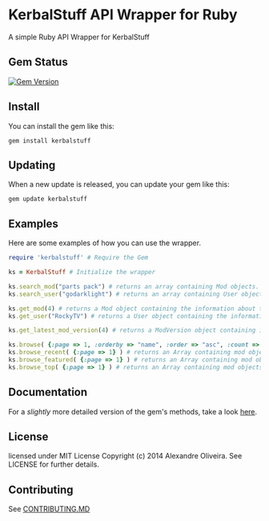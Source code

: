 KerbalStuff API Wrapper for Ruby
==============

A simple Ruby API Wrapper for KerbalStuff


## Gem Status
[![Gem Version](https://badge.fury.io/rb/KerbalStuff.png)](http://badge.fury.io/rb/KerbalStuff)


## Install

You can install the gem like this:

    gem install kerbalstuff
  
    
## Updating

When a new update is released, you can update your gem like this:

    gem update kerbalstuff
    
    
## Examples

Here are some examples of how you can use the wrapper.

```ruby
require 'kerbalstuff' # Require the Gem
```

```ruby
ks = KerbalStuff # Initialize the wrapper

ks.search_mod("parts pack") # returns an array containing Mod objects.
ks.search_user("godarklight") # returns an array containing User objects.

ks.get_mod(4) # returns a Mod object containing the information about the mod.
ks.get_user("RockyTV") # returns a User object containing the information about the user.

ks.get_latest_mod_version(4) # returns a ModVersion object containing information about the version.

ks.browse( {:page => 1, :orderby => "name", :order => "asc", :count => 5} ) # returns an Array containing mod objects
ks.browse_recent( {:page => 1} ) # returns an Array containing mod objects
ks.browse_featured( {:page => 1} ) # returns an Array containing mod objects
ks.browse_top( {:page => 1} ) # returns an Array containing mod objects

```

## Documentation
For a *slightly* more detailed version of the gem's methods, take a look [here](http://rubydoc.info/gems/KerbalStuff/).


## License

licensed under MIT License Copyright (c) 2014 Alexandre Oliveira. See LICENSE for further details.


## Contributing

See [CONTRIBUTING.MD](http://github.com/RockyTV/KerbalStuffGem/CONTRIBUTING.MD)
